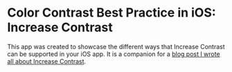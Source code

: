 # Color Contrast Best Practice in iOS: Increase Contrast

This app was created to showcase the different ways that Increase Contrast can be supported in your iOS app. It is a companion for a [blog post I wrote all about Increase Contrast](https://www.deque.com/blog/ios-color-contrast-best-practice-increase-contrast/).
